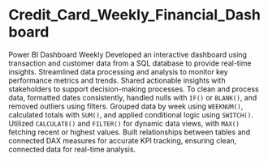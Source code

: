 # Credit_Card_Weekly_Financial_Dashboard
Power BI Dashboard Weekly
Developed an interactive dashboard using transaction and customer data from a SQL database to provide real-time insights. Streamlined data processing and analysis to monitor key performance metrics and trends. Shared actionable insights with stakeholders to support decision-making processes. To clean and process data, formatted dates consistently, handled nulls with `IF()` or `BLANK()`, and removed outliers using filters. Grouped data by week using `WEEKNUM()`, calculated totals with `SUM()`, and applied conditional logic using `SWITCH()`. Utilized `CALCULATE()` and `FILTER()` for dynamic data views, with `MAX()` fetching recent or highest values. Built relationships between tables and connected DAX measures for accurate KPI tracking, ensuring clean, connected data for real-time analysis.
